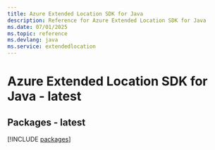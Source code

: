 ```yaml
---
title: Azure Extended Location SDK for Java
description: Reference for Azure Extended Location SDK for Java
ms.date: 07/01/2025
ms.topic: reference
ms.devlang: java
ms.service: extendedlocation
---
```

# Azure Extended Location SDK for Java - latest
## Packages - latest
[!INCLUDE [packages](extended-location-index.md)]
